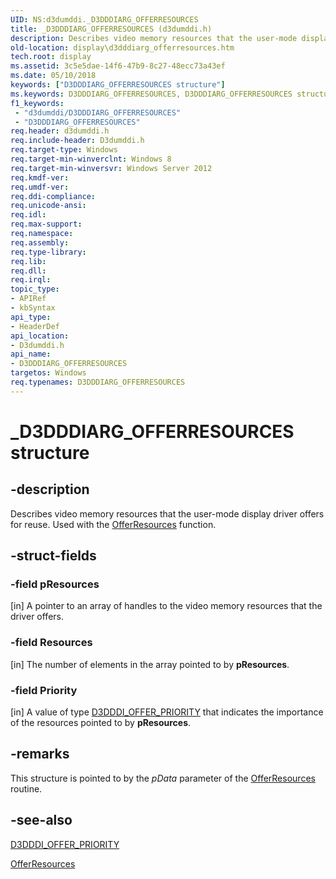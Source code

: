 ```yaml
---
UID: NS:d3dumddi._D3DDDIARG_OFFERRESOURCES
title: _D3DDDIARG_OFFERRESOURCES (d3dumddi.h)
description: Describes video memory resources that the user-mode display driver offers for reuse. Used with the OfferResources function.
old-location: display\d3dddiarg_offerresources.htm
tech.root: display
ms.assetid: 3c5e5dae-14f6-47b9-8c27-48ecc73a43ef
ms.date: 05/10/2018
keywords: ["D3DDDIARG_OFFERRESOURCES structure"]
ms.keywords: D3DDDIARG_OFFERRESOURCES, D3DDDIARG_OFFERRESOURCES structure [Display Devices], _D3DDDIARG_OFFERRESOURCES, d3dumddi/D3DDDIARG_OFFERRESOURCES, display.d3dddiarg_offerresources
f1_keywords:
 - "d3dumddi/D3DDDIARG_OFFERRESOURCES"
 - "D3DDDIARG_OFFERRESOURCES"
req.header: d3dumddi.h
req.include-header: D3dumddi.h
req.target-type: Windows
req.target-min-winverclnt: Windows 8
req.target-min-winversvr: Windows Server 2012
req.kmdf-ver: 
req.umdf-ver: 
req.ddi-compliance: 
req.unicode-ansi: 
req.idl: 
req.max-support: 
req.namespace: 
req.assembly: 
req.type-library: 
req.lib: 
req.dll: 
req.irql: 
topic_type:
- APIRef
- kbSyntax
api_type:
- HeaderDef
api_location:
- D3dumddi.h
api_name:
- D3DDDIARG_OFFERRESOURCES
targetos: Windows
req.typenames: D3DDDIARG_OFFERRESOURCES
---
```


# _D3DDDIARG_OFFERRESOURCES structure


## -description


 Describes video memory resources that the user-mode display driver offers for reuse. Used with the <a href="https://docs.microsoft.com/windows-hardware/drivers/ddi/d3dumddi/nc-d3dumddi-pfnd3dddi_offerresources">OfferResources</a>  function.


## -struct-fields




### -field pResources

[in] A pointer to an array of handles to the video memory resources that the driver offers.


### -field Resources

[in] The number of elements in the array pointed to by <b>pResources</b>.


### -field Priority

[in] A value of type <a href="https://docs.microsoft.com/windows-hardware/drivers/ddi/d3dukmdt/ne-d3dukmdt-_d3dddi_offer_priority">D3DDDI_OFFER_PRIORITY</a> that indicates the importance of the resources pointed to by <b>pResources</b>.


## -remarks



This structure is pointed to by  the <i>pData</i> parameter of the <a href="https://docs.microsoft.com/windows-hardware/drivers/ddi/d3dumddi/nc-d3dumddi-pfnd3dddi_offerresources">OfferResources</a> routine.




## -see-also




<a href="https://docs.microsoft.com/windows-hardware/drivers/ddi/d3dukmdt/ne-d3dukmdt-_d3dddi_offer_priority">D3DDDI_OFFER_PRIORITY</a>



<a href="https://docs.microsoft.com/windows-hardware/drivers/ddi/d3dumddi/nc-d3dumddi-pfnd3dddi_offerresources">OfferResources</a>
 

 

